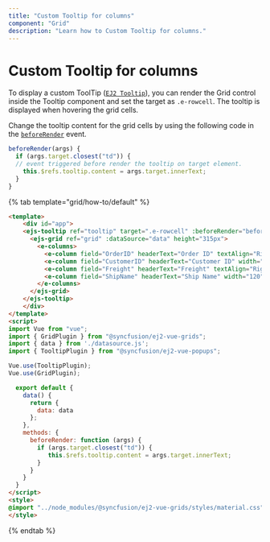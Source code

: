 ```yaml
---
title: "Custom Tooltip for columns"
component: "Grid"
description: "Learn how to Custom Tooltip for columns."
---
```


# Custom Tooltip for columns

To display a custom ToolTip ([`EJ2 Tooltip`](../../../tooltip/getting-started)), you can render the Grid control inside the Tooltip component and set the target as `.e-rowcell`. The tooltip is displayed when hovering the grid cells.

Change the tooltip content for the grid cells by using the following code in the [`beforeRender`](../../../api/tooltip/#beforerender) event.

```typescript
beforeRender(args) {
  if (args.target.closest("td")) {
  // event triggered before render the tooltip on target element.
    this.$refs.tooltip.content = args.target.innerText;
  }
}
```

{% tab template="grid/how-to/default" %}

```html
<template>
    <div id="app">
    <ejs-tooltip ref="tooltip" target=".e-rowcell" :beforeRender="beforeRender">
      <ejs-grid ref="grid" :dataSource="data" height="315px">
        <e-columns>
          <e-column field="OrderID" headerText="Order ID" textAlign="Right" width="90"></e-column>
          <e-column field="CustomerID" headerText="Customer ID" width="120"></e-column>
          <e-column field="Freight" headerText="Freight" textAlign="Right" format="C2" width="90"></e-column>
          <e-column field="ShipName" headerText="Ship Name" width="120"></e-column>
        </e-columns>
      </ejs-grid>
    </ejs-tooltip>
    </div>
</template>
<script>
import Vue from "vue";
import { GridPlugin } from "@syncfusion/ej2-vue-grids";
import { data } from './datasource.js';
import { TooltipPlugin } from "@syncfusion/ej2-vue-popups";

Vue.use(TooltipPlugin);
Vue.use(GridPlugin);

  export default {
    data() {
      return {
        data: data
      };
    },
    methods: {
      beforeRender: function (args) {
        if (args.target.closest("td")) {
           this.$refs.tooltip.content = args.target.innerText;
        }
      }
    }
  }
</script>
<style>
@import "../node_modules/@syncfusion/ej2-vue-grids/styles/material.css";
</style>
```

{% endtab %}
